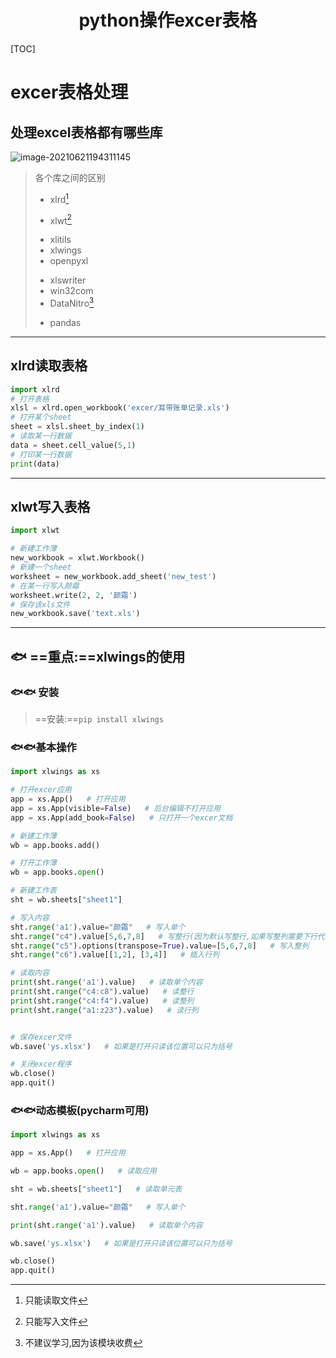 <h1 align='center'>python操作excer表格</h1>

[TOC]

# excer表格处理

## 处理excel表格都有哪些库
![image-20210621194311145](https://cdn.jsdelivr.net/gh/yanshaung/pic/image-20210621194311145.png)

> 各个库之间的区别
>
> - xlrd[^xlrd简介]
>
> [^xlrd简介]:只能读取文件
>
> - xlwt[^xlwt简介]
>
> [^xlwt简介]:只能写入文件
>
> - xlitils
> - xlwings
> - openpyxl
>
> [^openxl简介]:适合程序员使用,因为可以直接使用表格对应的(a,b,c)和(1,2.3)来确定索引位置
>
> - xlswriter
> - win32com
> - DataNitro[^datanitro简介]
>
> [^datanitro简介]:不建议学习,因为该模块收费
>
> - pandas

---





## xlrd读取表格

```python
import xlrd
# 打开表格
xlsl = xlrd.open_workbook('excer/耳带账单记录.xls')
# 打开某个sheet
sheet = xlsl.sheet_by_index(1)
# 读取某一行数据
data = sheet.cell_value(5,1)
# 打印某一行数据
print(data)
```



---



## xlwt写入表格

```python
import xlwt

# 新建工作薄
new_workbook = xlwt.Workbook()
# 新建一个sheet
worksheet = new_workbook.add_sheet('new_test')
# 在某一行写入颜霜
worksheet.write(2, 2, '颜霜')
# 保存该xls文件
new_workbook.save('text.xls')
```



---



## :fish: ​==重点:==xlwings的使用



### :fish::fish: 安装

> ==安装:==`pip install xlwings`



### :fish::fish:基本操作

```python
import xlwings as xs

# 打开excer应用
app = xs.App()   # 打开应用
app = xs.App(visible=False)   # 后台编辑不打开应用
app = xs.App(add_book=False)   # 只打开一个excer文档

# 新建工作薄
wb = app.books.add()

# 打开工作薄
wb = app.books.open()

# 新建工作表
sht = wb.sheets["sheet1"]

# 写入内容
sht.range('a1').value="颜霜"   # 写入单个
sht.range("c4").value[5,6,7,8]   # 写整行(因为默认写整行,如果写整列需要下行代码的操作)
sht.range("c5").options(transpose=True).value=[5,6,7,8]   # 写入整列
sht.range("c6").value[[1,2], [3,4]]   # 插入行列

# 读取内容
print(sht.range('a1').value)   # 读取单个内容
print(sht.range("c4:c8").value)   # 读整行
print(sht.range("c4:f4").value)   # 读整列
print(sht.range("a1:z23").value)   # 读行列


# 保存excer文件
wb.save('ys.xlsx')   # 如果是打开只读该位置可以只为括号

# 关闭excer程序
wb.close()
app.quit()
```







### :fish::fish:动态模板(pycharm可用)

```python
import xlwings as xs

app = xs.App()   # 打开应用

wb = app.books.open()   # 读取应用

sht = wb.sheets["sheet1"]   # 读取单元表

sht.range('a1').value="颜霜"   # 写入单个

print(sht.range('a1').value)   # 读取单个内容

wb.save('ys.xlsx')   # 如果是打开只读该位置可以只为括号

wb.close()
app.quit()
```





